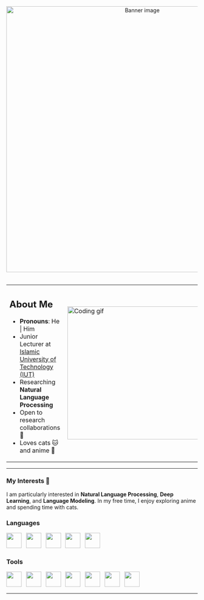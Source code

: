 <div align="center">
  <img src="https://github.com/your-username/your-username/blob/main/Hey%2C%20I'm%20Tariq.png" alt="Banner image" width="700">

  <br>
  <br>
</div>

<div align="center">
  <table>
    <tr>
      <td>
        <h2> About Me </h2>
        <ul>
          <li><b>Pronouns</b>: He | Him</li>
          <li>Junior Lecturer at <a href="https://www.iutoic-dhaka.edu">Islamic University of Technology (IUT)</a></li>
          <li>Researching <b>Natural Language Processing</b></li>
          <li>Open to research collaborations 🤝</li>
          <li>Loves cats 🐱 and anime 🎥</li>
        </ul>
      </td>
      <td>
        <img src="https://media.giphy.com/media/iIqmM5tTjmpOB9mpbn/giphy.gif" alt="Coding gif" width="350" align="right">
      </td>
    </tr>
  </table>
</div>

---

<div align="center">
  
<!-- Add your social links or remove this section if not needed -->
<!-- [<img src="https://seeklogo.com/images/L/linkedin-in-icon-logo-2E34704F04-seeklogo.com.png" width="3.5%"/>](https://www.linkedin.com/in/your-profile) &nbsp;
<a href="mailto:your-email@example.com"> <img src="https://seeklogo.com/images/G/gmail-logo-B9EE8C51F1-seeklogo.com.png" width="3.5%"/> &nbsp;
[<img src="https://seeklogo.com/images/T/twitter-2012-positive-logo-916EDF1309-seeklogo.com.png" width="3.5%"/>](https://twitter.com/your-profile) -->

</div>

### My Interests 💜
I am particularly interested in **Natural Language Processing**, **Deep Learning**, and **Language Modeling**. In my free time, I enjoy exploring anime and spending time with cats.

### Languages
<img height="40" src="https://seeklogo.com/images/P/python-logo-A32636CAA3-seeklogo.com.png"> &nbsp;
<img height="40" src="https://seeklogo.com/images/C/c-logo-43CE78FF9C-seeklogo.com.png"> &nbsp;
<img height="40" src="https://seeklogo.com/images/C/c-programming-language-logo-9B32D017B1-seeklogo.com.png"> &nbsp;
<img height="40" src="https://seeklogo.com/images/J/java-logo-7833D1D21A-seeklogo.com.png"> &nbsp;
<img height="40" src="https://seeklogo.com/images/J/javascript-js-logo-2949701702-seeklogo.com.png">

### Tools
<img height="40" src="https://seeklogo.com/images/G/git-logo-CD8D6F1C09-seeklogo.com.png"> &nbsp;
<img height="40" src="https://seeklogo.com/images/G/github-logo-5F384D0265-seeklogo.com.png"> &nbsp;
<img height="40" src="https://seeklogo.com/images/T/tensorflow-logo-02FCED4F98-seeklogo.com.png"> &nbsp;
<img height="40" src="https://seeklogo.com/images/P/pytorch-logo-84F95D0AF5-seeklogo.com.png"> &nbsp;
<img height="40" src="https://seeklogo.com/images/J/jupyter-logo-A91705F539-seeklogo.com.png"> &nbsp;
<img height="40" src="https://seeklogo.com/images/S/sqlite-logo-5E9F462E6A-seeklogo.com.png"> &nbsp;
<img height="40" src="https://seeklogo.com/images/M/MySQL-logo-F6FF285A58-seeklogo.com.png"> &nbsp;

---

<!-- ### Stats
[![Tariq's GitHub stats](https://github-readme-stats.vercel.app/api?username=your-username&count_private=true&show_icons=true&theme=tokyonight)](https://github.com/anuraghazra/github-readme-stats) -->
